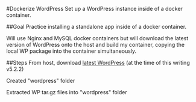 #Dockerize WordPress
Set up a WordPress instance inside of a docker container.

##Goal
Practice installing a standalone app inside of a docker container.

Will use Nginx and MySQL docker containers but will download the latest version of WordPress onto the host and build my container, copying the local WP package into the container simultaneously.

##Steps
From host, download [latest WordPress](https://wordpress.org/latest.tar.gz) (at the time of this writing v5.2.2)

Created "wordpress" folder

Extracted WP tar.gz files into "wordpress" folder

